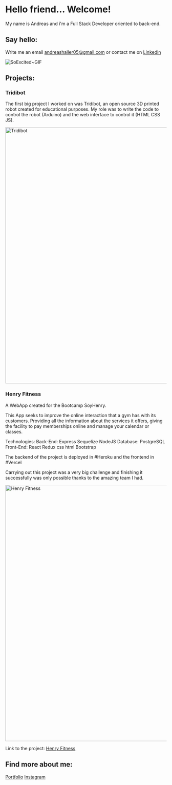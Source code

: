 # Hello friend... Welcome!

My name is Andreas and i'm a Full Stack Developer oriented to back-end.  

## Say hello:
Write me an email andreashaller05@gmail.com
or contact me on <a href="https:/www.linkedin.com/in/andreas-haller-schade/">Linkedin</a>   

![SoExcited~GIF](https://user-images.githubusercontent.com/20804834/190259808-9dc6e2e0-3652-4565-9577-9a346f915f08.gif)


## Projects:
### Tridibot
The first big project I worked on was Tridibot, an open source 3D printed robot created for educational purposes. 
My role was to write the code to control the robot (Arduino) and the web interface to control it (HTML CSS JS).

<img src="https://res.cloudinary.com/dzdh345nq/image/upload/v1663122441/git/IMG-20171028-WA0013_oj7kdg.jpg" width="800" title="Tridibot">

### Henry Fitness
A WebApp created for the Bootcamp SoyHenry.

This App seeks to improve the online interaction that a gym has with its customers. Providing all the information about the services it offers, giving the facility to pay memberships online and manage your calendar or classes.

Technologies:
Back-End: Express Sequelize NodeJS 
Database: PostgreSQL
Front-End: React Redux css html Bootstrap 

The backend of the project is deployed in #Heroku and the frontend in #Vercel

Carrying out this project was a very big challenge and finishing it successfully was only possible thanks to the amazing team I had.

<img src="https://res.cloudinary.com/dzdh345nq/image/upload/v1663123854/git/Screenshot_4_ix133e.png" width="800" title="Henry Fitness">

Link to the project: <a href="https://hfitness.vercel.app/">Henry Fitness</a>

## Find more about me:

<a href="https://theandihaller.vercel.app/">Portfolio</a> 
<a href="https://www.instagram.com/theandihaller/">Instagram</a>
